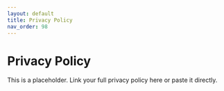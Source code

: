 ```yaml
---
layout: default
title: Privacy Policy
nav_order: 98
---
```


# Privacy Policy

This is a placeholder. Link your full privacy policy here or paste it directly.
